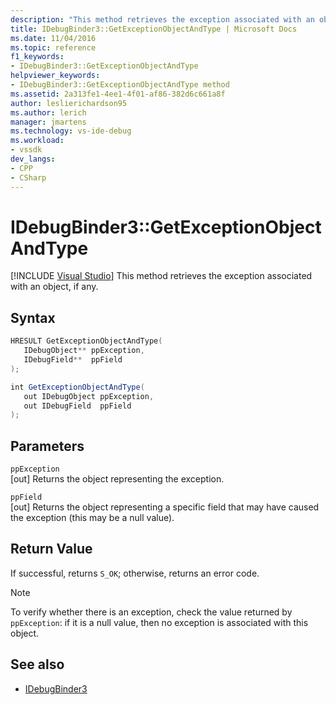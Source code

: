 ```yaml
---
description: "This method retrieves the exception associated with an object, if any."
title: IDebugBinder3::GetExceptionObjectAndType | Microsoft Docs
ms.date: 11/04/2016
ms.topic: reference
f1_keywords:
- IDebugBinder3::GetExceptionObjectAndType
helpviewer_keywords:
- IDebugBinder3::GetExceptionObjectAndType method
ms.assetid: 2a313fe1-4ee1-4f01-af86-382d6c661a8f
author: leslierichardson95
ms.author: lerich
manager: jmartens
ms.technology: vs-ide-debug
ms.workload:
- vssdk
dev_langs:
- CPP
- CSharp
---
```

# IDebugBinder3::GetExceptionObjectAndType

 [!INCLUDE [Visual Studio](~/includes/applies-to-version/vs-windows-only.md)]
This method retrieves the exception associated with an object, if any.

## Syntax

```cpp
HRESULT GetExceptionObjectAndType(
   IDebugObject** ppException,
   IDebugField**  ppField
);
```

```csharp
int GetExceptionObjectAndType(
   out IDebugObject ppException,
   out IDebugField  ppField
);
```

## Parameters
`ppException`\
[out] Returns the object representing the exception.

`ppField`\
[out] Returns the object representing a specific field that may have caused the exception (this may be a null value).

## Return Value
 If successful, returns `S_OK`; otherwise, returns an error code.

> [!NOTE]
> To verify whether there is an exception, check the value returned by `ppException`: if it is a null value, then no exception is associated with this object.

## See also
- [IDebugBinder3](../../../extensibility/debugger/reference/idebugbinder3.md)
